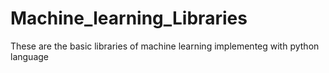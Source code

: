 # Machine_learning_Libraries
These are the basic libraries of machine learning implementeg with python language 
